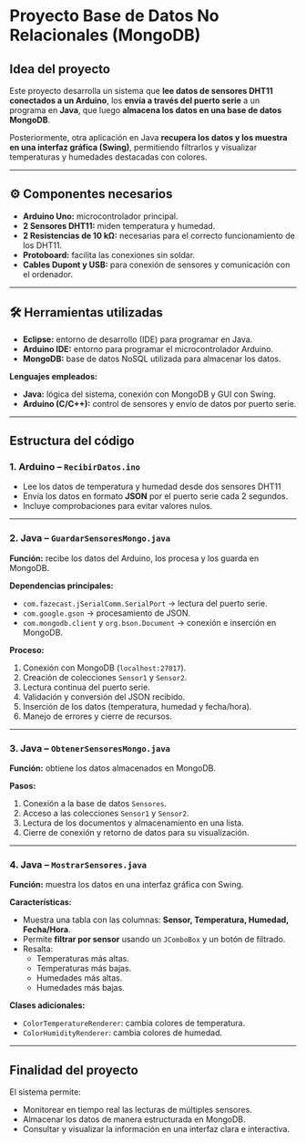 # Proyecto Base de Datos No Relacionales (MongoDB)

## Idea del proyecto
Este proyecto desarrolla un sistema que **lee datos de sensores DHT11 conectados a un Arduino**, los **envía a través del puerto serie** a un programa en **Java**, que luego **almacena los datos en una base de datos MongoDB**.  

Posteriormente, otra aplicación en Java **recupera los datos y los muestra en una interfaz gráfica (Swing)**, permitiendo filtrarlos y visualizar temperaturas y humedades destacadas con colores.

---

## ⚙️ Componentes necesarios
- **Arduino Uno:** microcontrolador principal.  
- **2 Sensores DHT11:** miden temperatura y humedad.  
- **2 Resistencias de 10 kΩ:** necesarias para el correcto funcionamiento de los DHT11.  
- **Protoboard:** facilita las conexiones sin soldar.  
- **Cables Dupont y USB:** para conexión de sensores y comunicación con el ordenador.  

---

## 🛠️ Herramientas utilizadas
- **Eclipse:** entorno de desarrollo (IDE) para programar en Java.  
- **Arduino IDE:** entorno para programar el microcontrolador Arduino.  
- **MongoDB:** base de datos NoSQL utilizada para almacenar los datos.  

**Lenguajes empleados:**
- **Java:** lógica del sistema, conexión con MongoDB y GUI con Swing.  
- **Arduino (C/C++):** control de sensores y envío de datos por puerto serie.  

---

## Estructura del código

### 1. Arduino – `RecibirDatos.ino`
- Lee los datos de temperatura y humedad desde dos sensores DHT11  
- Envía los datos en formato **JSON** por el puerto serie cada 2 segundos.  
- Incluye comprobaciones para evitar valores nulos.  

---

### 2. Java – `GuardarSensoresMongo.java`
**Función:** recibe los datos del Arduino, los procesa y los guarda en MongoDB.  

**Dependencias principales:**
- `com.fazecast.jSerialComm.SerialPort` → lectura del puerto serie.  
- `com.google.gson` → procesamiento de JSON.  
- `com.mongodb.client` y `org.bson.Document` → conexión e inserción en MongoDB.  

**Proceso:**
1. Conexión con MongoDB (`localhost:27017`).  
2. Creación de colecciones `Sensor1` y `Sensor2`.  
3. Lectura continua del puerto serie.  
4. Validación y conversión del JSON recibido.  
5. Inserción de los datos (temperatura, humedad y fecha/hora).  
6. Manejo de errores y cierre de recursos.  

---

### 3. Java – `ObtenerSensoresMongo.java`
**Función:** obtiene los datos almacenados en MongoDB.  

**Pasos:**
1. Conexión a la base de datos `Sensores`.  
2. Acceso a las colecciones `Sensor1` y `Sensor2`.  
3. Lectura de los documentos y almacenamiento en una lista.  
4. Cierre de conexión y retorno de datos para su visualización.  

---

### 4. Java – `MostrarSensores.java`
**Función:** muestra los datos en una interfaz gráfica con Swing.  

**Características:**
- Muestra una tabla con las columnas: **Sensor, Temperatura, Humedad, Fecha/Hora**.  
- Permite **filtrar por sensor** usando un `JComboBox` y un botón de filtrado.  
- Resalta:
  - Temperaturas más altas.  
  - Temperaturas más bajas.  
  - Humedades más altas.  
  - Humedades más bajas.  

**Clases adicionales:**
- `ColorTemperatureRenderer`: cambia colores de temperatura.  
- `ColorHumidityRenderer`: cambia colores de humedad.  

---

## Finalidad del proyecto
El sistema permite:
- Monitorear en tiempo real las lecturas de múltiples sensores.  
- Almacenar los datos de manera estructurada en MongoDB.  
- Consultar y visualizar la información en una interfaz clara e interactiva.  





